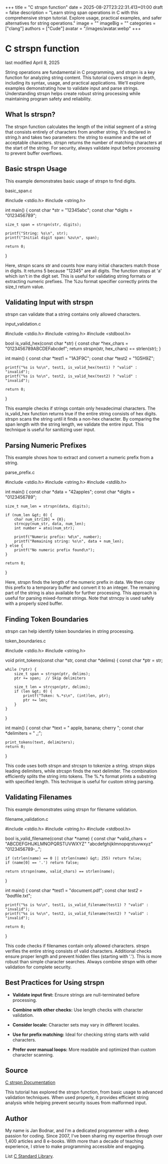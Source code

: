 +++
title = "C strspn function"
date = 2025-08-27T23:22:31.413+01:00
draft = false
description = "Learn string span operations in C with this
comprehensive strspn tutorial. Explore usage, practical examples, and safer
alternatives for string operations."
image = ""
imageBig = ""
categories = ["clang"]
authors = ["Cude"]
avatar = "/images/avatar.webp"
+++

# C strspn function

last modified April 8, 2025

String operations are fundamental in C programming, and strspn is a
key function for analyzing string content. This tutorial covers
strspn in depth, including its syntax, usage, and practical
applications. We'll explore examples demonstrating how to validate input and
parse strings. Understanding strspn helps create robust string
processing while maintaining program safety and reliability.

## What Is strspn?

The strspn function calculates the length of the initial segment of
a string that consists entirely of characters from another string. It's declared
in string.h and takes two parameters: the string to examine and the
set of acceptable characters. strspn returns the number of matching
characters at the start of the string. For security, always validate input
before processing to prevent buffer overflows.

## Basic strspn Usage

This example demonstrates basic usage of strspn to find digits.

basic_span.c
  

#include &lt;stdio.h&gt;
#include &lt;string.h&gt;

int main() {
    const char *str = "12345abc";
    const char *digits = "0123456789";
    
    size_t span = strspn(str, digits);

    printf("String: %s\n", str);
    printf("Initial digit span: %zu\n", span);

    return 0;
}

Here, strspn scans str and counts how many initial
characters match those in digits. It returns 5 because "12345" are
all digits. The function stops at 'a' which isn't in the digit set. This is
useful for validating string formats or extracting numeric prefixes. The
%zu format specifier correctly prints the size_t return
value.

## Validating Input with strspn

strspn can validate that a string contains only allowed characters.

input_validation.c
  

#include &lt;stdio.h&gt;
#include &lt;string.h&gt;
#include &lt;stdbool.h&gt;

bool is_valid_hex(const char *str) {
    const char *hex_chars = "0123456789ABCDEFabcdef";
    return strspn(str, hex_chars) == strlen(str);
}

int main() {
    const char *test1 = "1A3F9C";
    const char *test2 = "1G5H9Z";

    printf("%s is %s\n", test1, is_valid_hex(test1) ? "valid" : "invalid");
    printf("%s is %s\n", test2, is_valid_hex(test2) ? "valid" : "invalid");

    return 0;
}

This example checks if strings contain only hexadecimal characters. The
is_valid_hex function returns true if the entire string consists of
hex digits. strspn scans the string until it finds a non-hex
character. By comparing the span length with the string length, we validate the
entire input. This technique is useful for sanitizing user input.

## Parsing Numeric Prefixes

This example shows how to extract and convert a numeric prefix from a string.

parse_prefix.c
  

#include &lt;stdio.h&gt;
#include &lt;string.h&gt;
#include &lt;stdlib.h&gt;

int main() {
    const char *data = "42apples";
    const char *digits = "0123456789";
    
    size_t num_len = strspn(data, digits);
    
    if (num_len &gt; 0) {
        char num_str[20] = {0};
        strncpy(num_str, data, num_len);
        int number = atoi(num_str);
        
        printf("Numeric prefix: %d\n", number);
        printf("Remaining string: %s\n", data + num_len);
    } else {
        printf("No numeric prefix found\n");
    }

    return 0;
}

Here, strspn finds the length of the numeric prefix in
data. We then copy this prefix to a temporary buffer and convert it
to an integer. The remaining part of the string is also available for further
processing. This approach is useful for parsing mixed-format strings. Note that
strncpy is used safely with a properly sized buffer.

## Finding Token Boundaries

strspn can help identify token boundaries in string processing.

token_boundaries.c
  

#include &lt;stdio.h&gt;
#include &lt;string.h&gt;

void print_tokens(const char *str, const char *delims) {
    const char *ptr = str;
    
    while (*ptr) {
        size_t span = strspn(ptr, delims);
        ptr += span;  // Skip delimiters
        
        size_t len = strcspn(ptr, delims);
        if (len &gt; 0) {
            printf("Token: %.*s\n", (int)len, ptr);
            ptr += len;
        }
    }
}

int main() {
    const char *text = "  apple, banana;  cherry ";
    const char *delimiters = " ,;";
    
    print_tokens(text, delimiters);
    return 0;
}

This code uses both strspn and strcspn to tokenize a
string. strspn skips leading delimiters, while
strcspn finds the next delimiter. The combination efficiently
splits the string into tokens. The %.*s format prints a substring
with specified length. This technique is useful for custom string parsing.

## Validating Filenames

This example demonstrates using strspn for filename validation.

filename_validation.c
  

#include &lt;stdio.h&gt;
#include &lt;string.h&gt;
#include &lt;stdbool.h&gt;

bool is_valid_filename(const char *name) {
    const char *valid_chars = 
        "ABCDEFGHIJKLMNOPQRSTUVWXYZ"
        "abcdefghijklmnopqrstuvwxyz"
        "0123456789-_.";
    
    if (strlen(name) == 0 || strlen(name) &gt; 255) return false;
    if (name[0] == '.') return false;
    
    return strspn(name, valid_chars) == strlen(name);
}

int main() {
    const char *test1 = "document.pdf";
    const char *test2 = "bad*file.txt";

    printf("%s is %s\n", test1, is_valid_filename(test1) ? "valid" : "invalid");
    printf("%s is %s\n", test2, is_valid_filename(test2) ? "valid" : "invalid");

    return 0;
}

This code checks if filenames contain only allowed characters.
strspn verifies the entire string consists of valid characters.
Additional checks ensure proper length and prevent hidden files (starting with
'.'). This is more robust than simple character searches. Always combine
strspn with other validation for complete security.

## Best Practices for Using strspn

- **Validate input first:** Ensure strings are null-terminated before processing.

- **Combine with other checks:** Use length checks with character validation.

- **Consider locale:** Character sets may vary in different locales.

- **Use for prefix matching:** Ideal for checking string starts with valid characters.

- **Prefer over manual loops:** More readable and optimized than custom character scanning.

## Source

[C strspn Documentation](https://en.cppreference.com/w/c/string/byte/strspn)

This tutorial has explored the strspn function, from basic usage to
advanced validation techniques. When used properly, it provides efficient string
analysis while helping prevent security issues from malformed input.

## Author

My name is Jan Bodnar, and I'm a dedicated programmer with a deep passion for
coding. Since 2007, I've been sharing my expertise through over 1,400 articles
and 8 e-books. With more than a decade of teaching experience, I strive to make
programming accessible and engaging.

List [C Standard Library](/all/#clang-std).